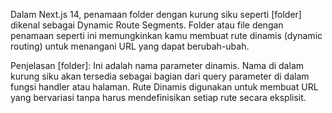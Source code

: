 Dalam Next.js 14, penamaan folder dengan kurung siku seperti [folder] dikenal sebagai Dynamic Route Segments. Folder atau file dengan penamaan seperti ini memungkinkan kamu membuat rute dinamis (dynamic routing) untuk menangani URL yang dapat berubah-ubah.

Penjelasan
[folder]: Ini adalah nama parameter dinamis. Nama di dalam kurung siku akan tersedia sebagai bagian dari query parameter di dalam fungsi handler atau halaman.
Rute Dinamis digunakan untuk membuat URL yang bervariasi tanpa harus mendefinisikan setiap rute secara eksplisit.
